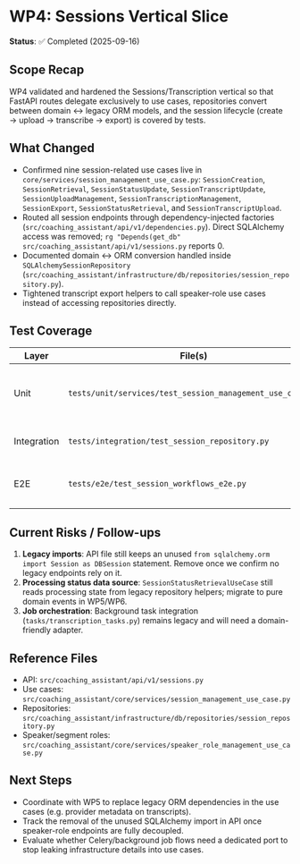 # WP4: Sessions Vertical Slice

**Status**: ✅ Completed (2025-09-16)

## Scope Recap
WP4 validated and hardened the Sessions/Transcription vertical so that FastAPI routes delegate exclusively to use cases, repositories convert between domain ↔ legacy ORM models, and the session lifecycle (create → upload → transcribe → export) is covered by tests.

## What Changed
- Confirmed nine session-related use cases live in `core/services/session_management_use_case.py`: `SessionCreation`, `SessionRetrieval`, `SessionStatusUpdate`, `SessionTranscriptUpdate`, `SessionUploadManagement`, `SessionTranscriptionManagement`, `SessionExport`, `SessionStatusRetrieval`, and `SessionTranscriptUpload`.
- Routed all session endpoints through dependency-injected factories (`src/coaching_assistant/api/v1/dependencies.py`). Direct SQLAlchemy access was removed; `rg "Depends(get_db" src/coaching_assistant/api/v1/sessions.py` reports 0.
- Documented domain ↔ ORM conversion handled inside `SQLAlchemySessionRepository` (`src/coaching_assistant/infrastructure/db/repositories/session_repository.py`).
- Tightened transcript export helpers to call speaker-role use cases instead of accessing repositories directly.

## Test Coverage
| Layer | File(s) | Notes |
|-------|---------|-------|
| Unit | `tests/unit/services/test_session_management_use_case.py` | Covers all nine use cases with mocks, including plan limit edge cases, transcript uploads, and status updates. |
| Integration | `tests/integration/test_session_repository.py` | Exercises SQLAlchemy repository methods using the real database fixture. |
| E2E | `tests/e2e/test_session_workflows_e2e.py` | Validates the end-to-end flow: creation → upload → transcription → export (JSON/VTT/SRT/TXT/XLSX). |

## Current Risks / Follow-ups
1. **Legacy imports**: API file still keeps an unused `from sqlalchemy.orm import Session as DBSession` statement. Remove once we confirm no legacy endpoints rely on it.
2. **Processing status data source**: `SessionStatusRetrievalUseCase` still reads processing state from legacy repository helpers; migrate to pure domain events in WP5/WP6.
3. **Job orchestration**: Background task integration (`tasks/transcription_tasks.py`) remains legacy and will need a domain-friendly adapter.

## Reference Files
- API: `src/coaching_assistant/api/v1/sessions.py`
- Use cases: `src/coaching_assistant/core/services/session_management_use_case.py`
- Repositories: `src/coaching_assistant/infrastructure/db/repositories/session_repository.py`
- Speaker/segment roles: `src/coaching_assistant/core/services/speaker_role_management_use_case.py`

## Next Steps
- Coordinate with WP5 to replace legacy ORM dependencies in the use cases (e.g. provider metadata on transcripts).
- Track the removal of the unused SQLAlchemy import in API once speaker-role endpoints are fully decoupled.
- Evaluate whether Celery/background job flows need a dedicated port to stop leaking infrastructure details into use cases.
